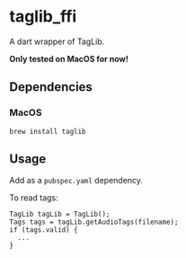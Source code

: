 # taglib_ffi

A dart wrapper of TagLib.

**Only tested on MacOS for now!**

## Dependencies

### MacOS

```
brew install taglib
```

## Usage

Add as a `pubspec.yaml` dependency.

To read tags:

```
TagLib tagLib = TagLib();
Tags tags = tagLib.getAudioTags(filename);
if (tags.valid) {
  ...
}
```
